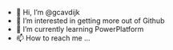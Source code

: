 - 👋 Hi, I’m @gcavdijk
- 👀 I’m interested in getting more out of Github
- 🌱 I’m currently learning PowerPlatform
- 📫 How to reach me ...

<!---
gcavdijk/gcavdijk is a ✨ special ✨ repository because its `README.md` (this file) appears on your GitHub profile.
You can click the Preview link to take a look at your changes.
--->
